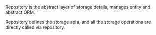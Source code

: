 Repository is the abstract layer of storage details, manages entity and abstract ORM.

Repository defines the storage apis, and all the storage operations are directly called via repository.
